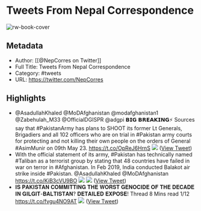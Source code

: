 # Tweets From Nepal Correspondence

![rw-book-cover](https://pbs.twimg.com/profile_images/1523374341039161344/Dt2lMdEi.jpg)

## Metadata
- Author: [[@NepCorres on Twitter]]
- Full Title: Tweets From Nepal Correspondence
- Category: #tweets
- URL: https://twitter.com/NepCorres

## Highlights
- @AsadullahKhaled @MoDAfghanistan @modafghanistan1 @Zabehulah_M33 @OfficialDGISPR @adgpi 𝗕𝗜𝗚 𝗕𝗥𝗘𝗔𝗞𝗜𝗡𝗚⚡️
  Sources say that #PakistanArmy has plans to SHOOT its former Lt Generals, Brigadiers and all 102 officers who are on trial in #Pakistan army courts for protecting and not killing their own people on the orders of General #AsimMunir on 09th May 23. https://t.co/OpReJ6HrnS
  ![](https://pbs.twimg.com/media/FzjvseBXsAE9Qtx.jpg) ([View Tweet](https://twitter.com/NepCorres/status/1673350821931544579))
- With the official statement of its army, #Pakistan has technically named #Taliban as a terrorist group by stating that 48 countries have failed in war on terror in #Afghanistan.
  In Feb 2019, India conducted Balakot air strike inside #Pakistan.
  @AsadullahKhaled
  @MoDAfghanistan https://t.co/KiB3cVU9BO
  ![](https://pbs.twimg.com/media/FzjrrG9X0AEF3or.jpg)
  ![](https://pbs.twimg.com/media/FzjrsItWYAIvdH8.jpg) ([View Tweet](https://twitter.com/NepCorres/status/1673346412753440768))
- 𝐈𝐒 𝐏𝐀𝐊𝐈𝐒𝐓𝐀𝐍 𝐂𝐎𝐌𝐌𝐈𝐓𝐓𝐈𝐍𝐆 𝐓𝐇𝐄 𝐖𝐎𝐑𝐒𝐓 𝐆𝐄𝐍𝐎𝐂𝐈𝐃𝐄 𝐎𝐅 𝐓𝐇𝐄 𝐃𝐄𝐂𝐀𝐃𝐄 𝐈𝐍 𝐆𝐈𝐋𝐆𝐈𝐓-𝐁𝐀𝐋𝐓𝐈𝐒𝐓𝐀𝐍? 
  𝐃𝐄𝐓𝐀𝐈𝐋𝐄𝐃 𝐄𝐗𝐏𝐎𝐒𝐄!
  Thread
  8 Mins read
  1/12 https://t.co/fvgu4NO9AT
  ![](https://pbs.twimg.com/media/F5K5jMeXsAAZisC.jpg) ([View Tweet](https://twitter.com/NepCorres/status/1698642987520078182))
